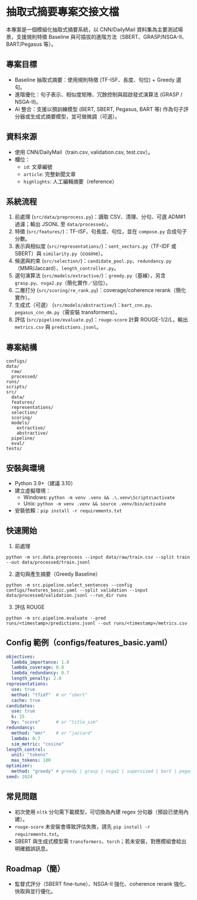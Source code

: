 # 抽取式摘要專案交接文檔

本專案是一個模組化抽取式摘要系統，以 CNN/DailyMail 資料集為主要測試場景，支援規則特徵 Baseline 與可插拔的進階方法（SBERT、GRASP/NSGA-II、BART/Pegasus 等）。

## 專案目標
- Baseline 抽取式摘要：使用規則特徵 (TF-ISF、長度、句位) + Greedy 選句。
- 進階優化：句子表示、相似度矩陣、冗餘控制與超啟發式演算法 (GRASP / NSGA-II)。
- AI 整合：支援以預訓練模型 (BERT, SBERT, Pegasus, BART 等) 作為句子評分器或生成式摘要模型，並可做微調（可選）。

## 資料來源
- 使用 CNN/DailyMail（train.csv, validation.csv, test.csv）。
- 欄位：
  - `id`: 文章編號
  - `article`: 完整新聞文章
  - `highlights`: 人工編輯摘要（reference）

## 系統流程
1. 前處理 (`src/data/preprocess.py`)：讀取 CSV、清理、分句、可選 ADM#1 過濾；輸出 JSONL 至 `data/processed/`。
2. 特徵 (`src/features/`)：TF-ISF、句長度、句位，並在 `compose.py` 合成句子分數。
3. 表示與相似度 (`src/representations/`)：`sent_vectors.py`（TF-IDF 或 SBERT）與 `similarity.py`（cosine）。
4. 候選與約束 (`src/selection/`)：`candidate_pool.py`、`redundancy.py`（MMR/Jaccard）、`length_controller.py`。
5. 選句演算法 (`src/models/extractive/`)：`greedy.py`（基線），另含 `grasp.py`、`nsga2.py`（簡化實作／佔位）。
6. 二層打分 (`src/scoring/re_rank.py`)：coverage/coherence rerank（簡化實作）。
7. 生成式（可選） (`src/models/abstractive/`)：`bart_cnn.py`、`pegasus_cnn_dm.py`（需安裝 transformers）。
8. 評估 (`src/pipeline/evaluate.py`)：`rouge-score` 計算 ROUGE-1/2/L，輸出 `metrics.csv` 與 `predictions.jsonl`。

## 專案結構
```
configs/
data/
  raw/
  processed/
runs/
scripts/
src/
  data/
  features/
  representations/
  selection/
  scoring/
  models/
    extractive/
    abstractive/
  pipeline/
  eval/
tests/
```

## 安裝與環境
- Python 3.9+（建議 3.10）
- 建立虛擬環境：
  - Windows: `python -m venv .venv && .\.venv\Scripts\activate`
  - Unix: `python -m venv .venv && source .venv/bin/activate`
- 安裝依賴：`pip install -r requirements.txt`

## 快速開始
1) 前處理
```
python -m src.data.preprocess --input data/raw/train.csv --split train --out data/processed/train.jsonl
```

2) 選句與產生摘要（Greedy Baseline）
```
python -m src.pipeline.select_sentences --config configs/features_basic.yaml --split validation --input data/processed/validation.jsonl --run_dir runs
```

3) 評估 ROUGE
```
python -m src.pipeline.evaluate --pred runs/<timestamp>/predictions.jsonl --out runs/<timestamp>/metrics.csv
```

## Config 範例（configs/features_basic.yaml）
```yaml
objectives:
  lambda_importance: 1.0
  lambda_coverage: 0.8
  lambda_redundancy: 0.7
  length_penalty: 2.0
representations:
  use: true
  method: "tfidf"  # or "sbert"
  cache: true
candidates:
  use: true
  k: 15
  by: "score"      # or "title_sim"
redundancy:
  method: "mmr"    # or "jaccard"
  lambda: 0.7
  sim_metric: "cosine"
length_control:
  unit: "tokens"
  max_tokens: 100
optimizer:
  method: "greedy" # greedy | grasp | nsga2 | supervised | bart | pegasus
seed: 2024
```

## 常見問題
- 初次使用 `nltk` 分句需下載模型，可切換為內建 regex 分句器（預設已使用內建）。
- `rouge-score` 未安裝會導致評估失敗，請先 `pip install -r requirements.txt`。
- SBERT 與生成式模型需 `transformers`、`torch`；若未安裝，對應模組會給出明確錯誤訊息。

## Roadmap（簡）
- 監督式評分（SBERT fine-tune）、NSGA-II 強化、coherence rerank 強化、快取與並行優化。

